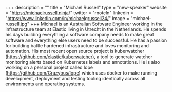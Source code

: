 +++
description = ""
title = "Michael Russell"
type = "new-speaker"
website = "https://michaelrussell.ninja/"
twitter = "rnotcln"
linkedin = "https://www.linkedin.com/in/michaelgrussell24/"
image = "michael-russell.jpg"
+++
Michael is an Australian Software Engineer working in the infrastructure team at Elastic living in Utrecht in the
Netherlands. He spends his days building everything a software company needs to make great software
and everything else users need to be successful. He has a passion for building battle hardened
infrastructure and loves monitoring and automation. His most recent open source project is kuberwatcher
(https://github.com/elastic/kuberwatcher), a tool to generate watcher monitoring alerts based on
Kubernetes labels and annotations. He is also working on a personal project called lope
(https://github.com/Crazybus/lope) which uses docker to make running development, deployment and
testing tooling identically across all environments and operating systems.